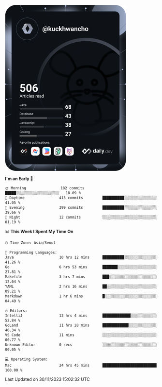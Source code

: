 <a href="https://app.daily.dev/kuckhwancho"><img src="https://github.com/kuckjwi0928/kuckjwi0928/blob/master/devcard.svg" width="400" alt="Kuckjwi Devcard"/></a>

<!--START_SECTION:waka-->
**I'm an Early 🐤** 

```text
🌞 Morning                182 commits         █████░░░░░░░░░░░░░░░░░░░░   18.09 % 
🌆 Daytime                413 commits         ██████████░░░░░░░░░░░░░░░   41.05 % 
🌃 Evening                399 commits         ██████████░░░░░░░░░░░░░░░   39.66 % 
🌙 Night                  12 commits          ░░░░░░░░░░░░░░░░░░░░░░░░░   01.19 % 
```


📊 **This Week I Spent My Time On** 

```text
🕑︎ Time Zone: Asia/Seoul

💬 Programming Languages: 
Java                     10 hrs 12 mins      ██████████░░░░░░░░░░░░░░░   41.26 % 
Go                       6 hrs 53 mins       ███████░░░░░░░░░░░░░░░░░░   27.81 % 
Makefile                 3 hrs 7 mins        ███░░░░░░░░░░░░░░░░░░░░░░   12.64 % 
YAML                     2 hrs 16 mins       ██░░░░░░░░░░░░░░░░░░░░░░░   09.21 % 
Markdown                 1 hr 6 mins         █░░░░░░░░░░░░░░░░░░░░░░░░   04.49 % 

🔥 Editors: 
IntelliJ                 13 hrs 4 mins       █████████████░░░░░░░░░░░░   52.84 % 
GoLand                   11 hrs 28 mins      ████████████░░░░░░░░░░░░░   46.34 % 
VS Code                  11 mins             ░░░░░░░░░░░░░░░░░░░░░░░░░   00.77 % 
Unknown Editor           0 secs              ░░░░░░░░░░░░░░░░░░░░░░░░░   00.05 % 

💻 Operating System: 
Mac                      24 hrs 45 mins      █████████████████████████   100.00 % 
```


 Last Updated on 30/11/2023 15:02:32 UTC
<!--END_SECTION:waka-->
